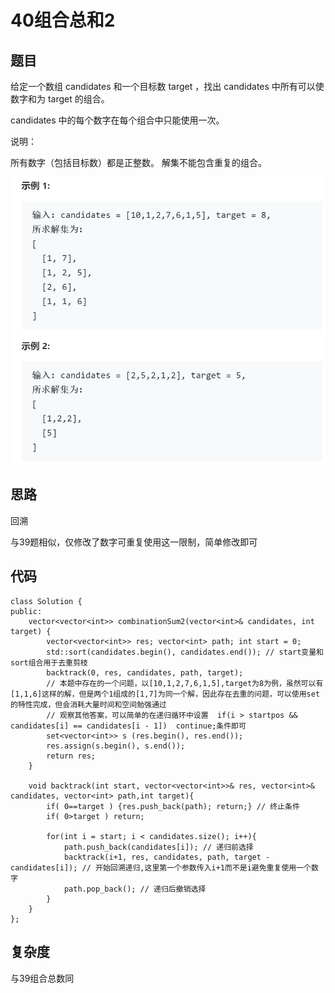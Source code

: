 # 40组合总和2

## 题目

给定一个数组 candidates 和一个目标数 target ，找出 candidates 中所有可以使数字和为 target 的组合。

candidates 中的每个数字在每个组合中只能使用一次。

说明：

所有数字（包括目标数）都是正整数。
解集不能包含重复的组合。

![avatar](pic/40组合总和2.png)

## 思路

回溯

与39题相似，仅修改了数字可重复使用这一限制，简单修改即可

## 代码

    class Solution {
    public:
        vector<vector<int>> combinationSum2(vector<int>& candidates, int target) {
            vector<vector<int>> res; vector<int> path; int start = 0;
            std::sort(candidates.begin(), candidates.end()); // start变量和sort组合用于去重剪枝
            backtrack(0, res, candidates, path, target);
            // 本题中存在的一个问题，以[10,1,2,7,6,1,5],target为8为例，虽然可以有[1,1,6]这样的解，但是两个1组成的[1,7]为同一个解，因此存在去重的问题，可以使用set的特性完成，但会消耗大量时间和空间勉强通过
            // 观察其他答案，可以简单的在递归循环中设置  if(i > startpos && candidates[i] == candidates[i - 1])  continue;条件即可
            set<vector<int>> s (res.begin(), res.end());
            res.assign(s.begin(), s.end());
            return res;
        }

        void backtrack(int start, vector<vector<int>>& res, vector<int>& candidates, vector<int> path,int target){
            if( 0==target ) {res.push_back(path); return;} // 终止条件
            if( 0>target ) return;

            for(int i = start; i < candidates.size(); i++){
                path.push_back(candidates[i]); // 递归前选择
                backtrack(i+1, res, candidates, path, target - candidates[i]); // 开始回溯递归,这里第一个参数传入i+1而不是i避免重复使用一个数字
                path.pop_back(); // 递归后撤销选择
            }
        }
    };

## 复杂度

与39组合总数同
